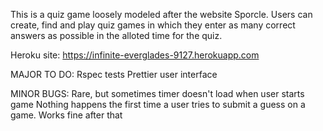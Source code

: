 This is a quiz game loosely modeled after the website Sporcle. Users can create, find and play quiz games in which they enter as many correct answers as possible in the alloted time for the quiz.

Heroku site: https://infinite-everglades-9127.herokuapp.com

MAJOR TO DO:
    Rspec tests
    Prettier user interface

MINOR BUGS:
    Rare, but sometimes timer doesn't load when user starts game
    Nothing happens the first time a user tries to submit a guess on a game. Works fine after that